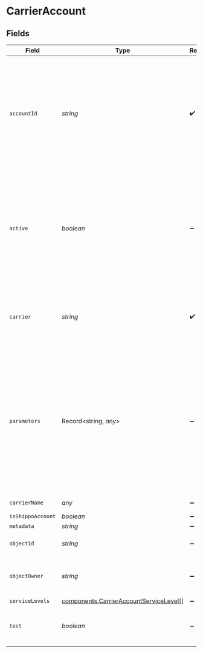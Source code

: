 # CarrierAccount


## Fields

| Field                                                                                                                                                                                                                                                                                                                         | Type                                                                                                                                                                                                                                                                                                                          | Required                                                                                                                                                                                                                                                                                                                      | Description                                                                                                                                                                                                                                                                                                                   | Example                                                                                                                                                                                                                                                                                                                       |
| ----------------------------------------------------------------------------------------------------------------------------------------------------------------------------------------------------------------------------------------------------------------------------------------------------------------------------- | ----------------------------------------------------------------------------------------------------------------------------------------------------------------------------------------------------------------------------------------------------------------------------------------------------------------------------- | ----------------------------------------------------------------------------------------------------------------------------------------------------------------------------------------------------------------------------------------------------------------------------------------------------------------------------- | ----------------------------------------------------------------------------------------------------------------------------------------------------------------------------------------------------------------------------------------------------------------------------------------------------------------------------- | ----------------------------------------------------------------------------------------------------------------------------------------------------------------------------------------------------------------------------------------------------------------------------------------------------------------------------- |
| `accountId`                                                                                                                                                                                                                                                                                                                   | *string*                                                                                                                                                                                                                                                                                                                      | :heavy_check_mark:                                                                                                                                                                                                                                                                                                            | Unique identifier of the account. Please check the <a href="https://docs.goshippo.com/docs/carriers/carrieraccounts/">carrier accounts tutorial</a> <br/>page for the `account_id` per carrier.<br> <br/>To protect account information, this field will be masked in any API response.                                       | ****                                                                                                                                                                                                                                                                                                                          |
| `active`                                                                                                                                                                                                                                                                                                                      | *boolean*                                                                                                                                                                                                                                                                                                                     | :heavy_minus_sign:                                                                                                                                                                                                                                                                                                            | Determines whether the account is active. When creating a shipment, if no `carrier_accounts` are explicitly <br/>passed Shippo will query all carrier accounts that have this field set. By default, this is set to True.                                                                                                     |                                                                                                                                                                                                                                                                                                                               |
| `carrier`                                                                                                                                                                                                                                                                                                                     | *string*                                                                                                                                                                                                                                                                                                                      | :heavy_check_mark:                                                                                                                                                                                                                                                                                                            | Carrier token, see <a href="#tag/Carriers">Carriers</a><br><br/>Please check the <a href="https://docs.goshippo.com/docs/carriers/carrieraccounts/">carrier accounts tutorial</a> page for all supported carriers.                                                                                                            | usps                                                                                                                                                                                                                                                                                                                          |
| `parameters`                                                                                                                                                                                                                                                                                                                  | Record<string, *any*>                                                                                                                                                                                                                                                                                                         | :heavy_minus_sign:                                                                                                                                                                                                                                                                                                            | An array of additional parameters for the account, such as e.g. password or token.<br/>Please check the <a href="https://docs.goshippo.com/docs/carriers/carrieraccounts/">carrier accounts tutorial</a> page for the parameters per carrier.<br> <br/>To protect account information, this field will be masked in any API response. |                                                                                                                                                                                                                                                                                                                               |
| `carrierName`                                                                                                                                                                                                                                                                                                                 | *any*                                                                                                                                                                                                                                                                                                                         | :heavy_minus_sign:                                                                                                                                                                                                                                                                                                            | Carrier name, see <a href="#tag/Carriers">Carriers</a><br>                                                                                                                                                                                                                                                                    | USPS                                                                                                                                                                                                                                                                                                                          |
| `isShippoAccount`                                                                                                                                                                                                                                                                                                             | *boolean*                                                                                                                                                                                                                                                                                                                     | :heavy_minus_sign:                                                                                                                                                                                                                                                                                                            | N/A                                                                                                                                                                                                                                                                                                                           | false                                                                                                                                                                                                                                                                                                                         |
| `metadata`                                                                                                                                                                                                                                                                                                                    | *string*                                                                                                                                                                                                                                                                                                                      | :heavy_minus_sign:                                                                                                                                                                                                                                                                                                            | N/A                                                                                                                                                                                                                                                                                                                           |                                                                                                                                                                                                                                                                                                                               |
| `objectId`                                                                                                                                                                                                                                                                                                                    | *string*                                                                                                                                                                                                                                                                                                                      | :heavy_minus_sign:                                                                                                                                                                                                                                                                                                            | Unique identifier of the carrier account object.                                                                                                                                                                                                                                                                              | 6aa34d5f6865448fbb1ee93636e98999                                                                                                                                                                                                                                                                                              |
| `objectOwner`                                                                                                                                                                                                                                                                                                                 | *string*                                                                                                                                                                                                                                                                                                                      | :heavy_minus_sign:                                                                                                                                                                                                                                                                                                            | Username of the user who created the carrier account object.                                                                                                                                                                                                                                                                  | bob+22@gmail.com                                                                                                                                                                                                                                                                                                              |
| `serviceLevels`                                                                                                                                                                                                                                                                                                               | [components.CarrierAccountServiceLevel](../../models/components/carrieraccountservicelevel.md)[]                                                                                                                                                                                                                              | :heavy_minus_sign:                                                                                                                                                                                                                                                                                                            | N/A                                                                                                                                                                                                                                                                                                                           |                                                                                                                                                                                                                                                                                                                               |
| `test`                                                                                                                                                                                                                                                                                                                        | *boolean*                                                                                                                                                                                                                                                                                                                     | :heavy_minus_sign:                                                                                                                                                                                                                                                                                                            | Indicates whether the object has been created in test mode.                                                                                                                                                                                                                                                                   | false                                                                                                                                                                                                                                                                                                                         |